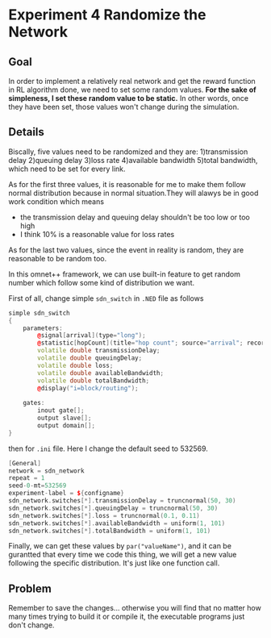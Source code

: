 # Experiment 4 Randomize the Network

## Goal

In order to implement a relatively real network and get the reward function in RL algorithm done, we need to set some random values. **For the sake of simpleness, I set these random value to be static.** In other words, once they have been set, those values won't change during the simulation.

## Details

Biscally, five values need to be randomized and they are: 1)transmission delay 2)queuing delay 3)loss rate 4)available bandwidth 5)total bandwidth, which need to be set for every link. 

As for the first three values, it is reasonable for me to make them follow normal distribution because in normal situation.They will alawys be in good work condition which means 

- the transmission delay and queuing delay shouldn't be too low or too high
- I think 10% is a reasonable value for loss rates

As for the last two values, since the event in reality is random, they are reasonable to be random too. 

In this omnet++ framework, we can use built-in feature to get random number which follow some kind of distribution we want. 

First of all, change simple `sdn_switch` in `.NED` file as follows

```c++
simple sdn_switch
{
    parameters:
        @signal[arrival](type="long");
        @statistic[hopCount](title="hop count"; source="arrival"; record=vector,stats; interpolationmode=none);
		volatile double transmissionDelay;
		volatile double queuingDelay;
		volatile double loss;
		volatile double availableBandwidth;
		volatile double totalBandwidth; 
        @display("i=block/routing");
        
    gates:
        inout gate[];
        output slave[];
        output domain[];
}
```

then for `.ini` file. Here I change the default seed to 532569. 

```c++
[General]
network = sdn_network
repeat = 1
seed-0-mt=532569
experiment-label = ${configname}
sdn_network.switches[*].transmissionDelay = truncnormal(50, 30)
sdn_network.switches[*].queuingDelay = truncnormal(50, 30)
sdn_network.switches[*].loss = truncnormal(0.1, 0.11)
sdn_network.switches[*].availableBandwidth = uniform(1, 101)
sdn_network.switches[*].totalBandwidth = uniform(1, 101)
```

Finally, we can get these values by `par("valueName")`, and it can be gurantted that every time we code this thing, we will get a new value following the specific distribution. It's just like one function call. 

## Problem

Remember to save the changes... otherwise you will find that no matter how many times trying to build it or compile it, the executable programs just don't change. 